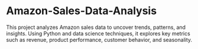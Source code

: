 # Amazon-Sales-Data-Analysis
This project analyzes Amazon sales data to uncover trends, patterns, and insights. Using Python and data science techniques, it explores key metrics such as revenue, product performance, customer behavior, and seasonality.
